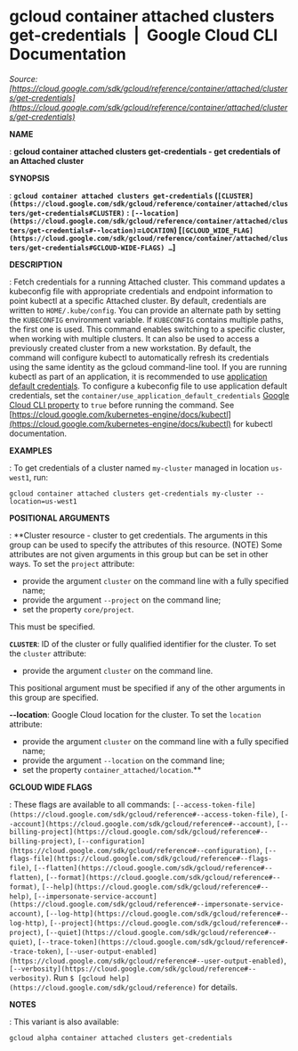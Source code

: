 # gcloud container attached clusters get-credentials  |  Google Cloud CLI Documentation

*Source: [https://cloud.google.com/sdk/gcloud/reference/container/attached/clusters/get-credentials](https://cloud.google.com/sdk/gcloud/reference/container/attached/clusters/get-credentials)*

**NAME**

: **gcloud container attached clusters get-credentials - get credentials of an Attached cluster**

**SYNOPSIS**

: **`gcloud container attached clusters get-credentials` (`[CLUSTER](https://cloud.google.com/sdk/gcloud/reference/container/attached/clusters/get-credentials#CLUSTER)` : `[--location](https://cloud.google.com/sdk/gcloud/reference/container/attached/clusters/get-credentials#--location)`=`LOCATION`) [`[GCLOUD_WIDE_FLAG](https://cloud.google.com/sdk/gcloud/reference/container/attached/clusters/get-credentials#GCLOUD-WIDE-FLAGS) …`]**

**DESCRIPTION**

: Fetch credentials for a running Attached cluster.
This command updates a kubeconfig file with appropriate credentials and endpoint
information to point kubectl at a specific Attached cluster.
By default, credentials are written to
``HOME/.kube/config``. You can provide an
alternate path by setting the ``KUBECONFIG``
environment variable. If ``KUBECONFIG``
contains multiple paths, the first one is used.
This command enables switching to a specific cluster, when working with multiple
clusters. It can also be used to access a previously created cluster from a new
workstation.
By default, the command will configure kubectl to automatically refresh its
credentials using the same identity as the gcloud command-line tool. If you are
running kubectl as part of an application, it is recommended to use [application
default credentials](https://cloud.google.com/docs/authentication/production). To configure a kubeconfig file to use application
default credentials, set the
``container/use_application_default_credentials``
[Google Cloud CLI
property](https://cloud.google.com/sdk/docs/properties) to ``true`` before running the
command.
See [https://cloud.google.com/kubernetes-engine/docs/kubectl](https://cloud.google.com/kubernetes-engine/docs/kubectl)
for kubectl documentation.

**EXAMPLES**

: To get credentials of a cluster named
``my-cluster`` managed in location
``us-west1``, run:

```
gcloud container attached clusters get-credentials my-cluster --location=us-west1
```

**POSITIONAL ARGUMENTS**

: **Cluster resource - cluster to get credentials. The arguments in this group can
be used to specify the attributes of this resource. (NOTE) Some attributes are
not given arguments in this group but can be set in other ways.
To set the `project` attribute:

- provide the argument `cluster` on the command line with a fully
specified name;
- provide the argument `--project` on the command line;
- set the property `core/project`.

This must be specified.

**`CLUSTER`**:
ID of the cluster or fully qualified identifier for the cluster.
To set the `cluster` attribute:

- provide the argument `cluster` on the command line.

This positional argument must be specified if any of the other arguments in this
group are specified.

**--location**:
Google Cloud location for the cluster.
To set the `location` attribute:

- provide the argument `cluster` on the command line with a fully
specified name;
- provide the argument `--location` on the command line;
- set the property `container_attached/location`.**

**GCLOUD WIDE FLAGS**

: These flags are available to all commands: `[--access-token-file](https://cloud.google.com/sdk/gcloud/reference#--access-token-file)`,
`[--account](https://cloud.google.com/sdk/gcloud/reference#--account)`, `[--billing-project](https://cloud.google.com/sdk/gcloud/reference#--billing-project)`,
`[--configuration](https://cloud.google.com/sdk/gcloud/reference#--configuration)`,
`[--flags-file](https://cloud.google.com/sdk/gcloud/reference#--flags-file)`,
`[--flatten](https://cloud.google.com/sdk/gcloud/reference#--flatten)`, `[--format](https://cloud.google.com/sdk/gcloud/reference#--format)`, `[--help](https://cloud.google.com/sdk/gcloud/reference#--help)`, `[--impersonate-service-account](https://cloud.google.com/sdk/gcloud/reference#--impersonate-service-account)`,
`[--log-http](https://cloud.google.com/sdk/gcloud/reference#--log-http)`,
`[--project](https://cloud.google.com/sdk/gcloud/reference#--project)`, `[--quiet](https://cloud.google.com/sdk/gcloud/reference#--quiet)`, `[--trace-token](https://cloud.google.com/sdk/gcloud/reference#--trace-token)`, `[--user-output-enabled](https://cloud.google.com/sdk/gcloud/reference#--user-output-enabled)`,
`[--verbosity](https://cloud.google.com/sdk/gcloud/reference#--verbosity)`.
Run `$ [gcloud help](https://cloud.google.com/sdk/gcloud/reference)` for details.

**NOTES**

: This variant is also available:

```
gcloud alpha container attached clusters get-credentials
```